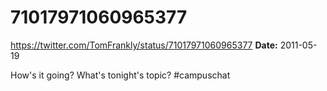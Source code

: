 # 71017971060965377
https://twitter.com/TomFrankly/status/71017971060965377
**Date:** 2011-05-19

How's it going? What's tonight's topic? #campuschat
